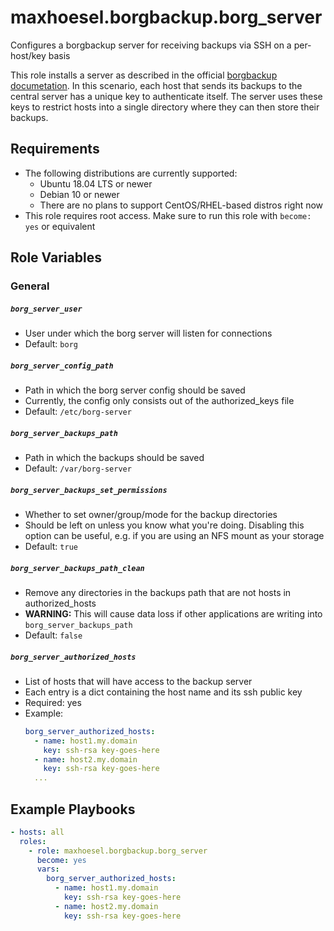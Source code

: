 # maxhoesel.borgbackup.borg_server

Configures a borgbackup server for receiving backups via SSH on a per-host/key basis

This role installs a server as described in the official [borgbackup documetation](https://borgbackup.readthedocs.io/en/stable/deployment/central-backup-server.html).
In this scenario, each host that sends its backups to the central server has a unique key to authenticate itself.
The server uses these keys to restrict hosts into a single directory where they can then store their backups.

## Requirements

- The following distributions are currently supported:
  - Ubuntu 18.04 LTS or newer
  - Debian 10 or newer
  - There are no plans to support CentOS/RHEL-based distros right now
- This role requires root access. Make sure to run this role with `become: yes` or equivalent

## Role Variables

### General

##### `borg_server_user`
- User under which the borg server will listen for connections
- Default: `borg`

##### `borg_server_config_path`
- Path in which the borg server config should be saved
- Currently, the config only consists out of the authorized_keys file
- Default: `/etc/borg-server`

##### `borg_server_backups_path`
- Path in which the backups should be saved
- Default: `/var/borg-server`

##### `borg_server_backups_set_permissions`
- Whether to set owner/group/mode for the backup directories
- Should be left on unless you know what you're doing.
  Disabling this option can be useful, e.g. if you are using an NFS mount as your storage
- Default: `true`

##### `borg_server_backups_path_clean`
- Remove any directories in the backups path that are not hosts in authorized_hosts
- **WARNING:** This will cause data loss if other applications are writing into `borg_server_backups_path`
- Default: `false`

##### `borg_server_authorized_hosts`
- List of hosts that will have access to the backup server
- Each entry is a dict containing the host name and its ssh public key
- Required: yes
- Example:
  ```yaml
  borg_server_authorized_hosts:
    - name: host1.my.domain
      key: ssh-rsa key-goes-here
    - name: host2.my.domain
      key: ssh-rsa key-goes-here
    ...
  ```

## Example Playbooks

```yaml
- hosts: all
  roles:
    - role: maxhoesel.borgbackup.borg_server
      become: yes
      vars:
        borg_server_authorized_hosts:
          - name: host1.my.domain
            key: ssh-rsa key-goes-here
          - name: host2.my.domain
            key: ssh-rsa key-goes-here
```
